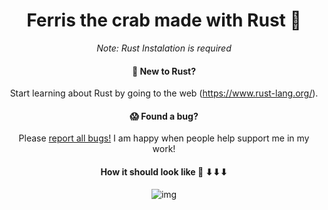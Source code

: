 <div align="center">
  <h1>Ferris the crab made with Rust  🦀️</h1>

*Note: Rust Instalation is required*

#### 🤠 New to Rust?

Start learning about Rust by going to the web (https://www.rust-lang.org/).


#### 😱 Found a bug?

Please [report all bugs!](https://github.com/Road-Block-coder/Rust_ferris_crab/issues) I am happy when people help support me in my work!

#### How it should look like 🦀️ ⬇⬇⬇ 
![img](https://user-images.githubusercontent.com/101880168/195452934-f522cb9f-be53-472f-af68-b90a6dc4da62.png)





